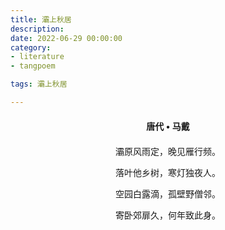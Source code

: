```yaml
---
title: 灞上秋居
description:
date: 2022-06-29 00:00:00
category:
- literature
- tangpoem

tags: 灞上秋居

---
```


<div id="poem-author">
唐代 • 马戴
</div>
<div id="poem-body">
<p class="poem-paragraph">灞原风雨定，晚见雁行频。</p>
<p class="poem-paragraph">落叶他乡树，寒灯独夜人。</p>
<p class="poem-paragraph">空园白露滴，孤壁野僧邻。</p>
<p class="poem-paragraph">寄卧郊扉久，何年致此身。</p>

</div>

<style>

#poem-author {
    width: 100%;
    text-align: center;
    margin: 20px 0;
    font-weight: bold;
}
#poem-body {
    width: 100%;
    text-align: center;
}
.poem-paragraph {
    font-family: "仿宋"
}

</style>